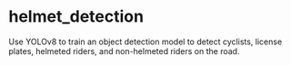 # helmet_detection
Use YOLOv8 to train an object detection model to detect cyclists, license plates, helmeted riders, and non-helmeted riders on the road.
